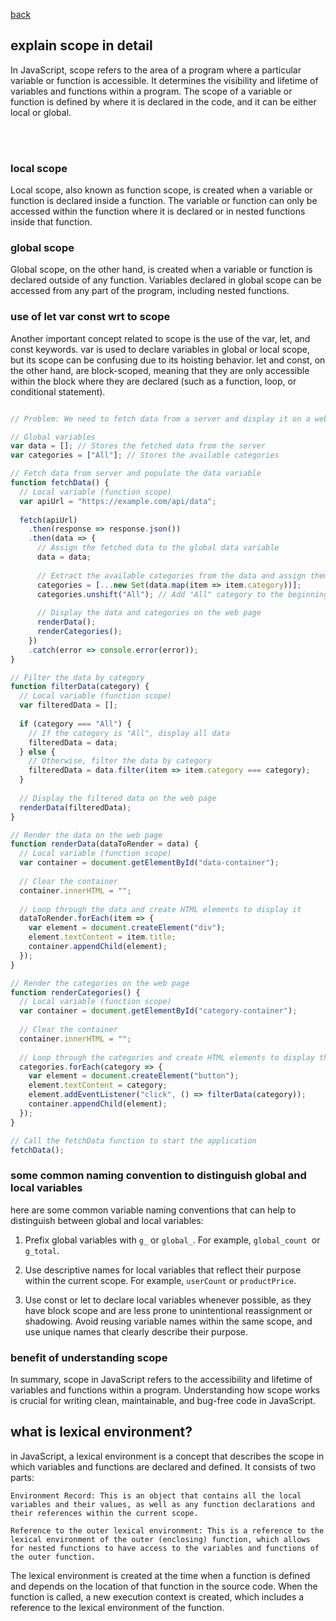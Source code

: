 


[back](../../README.md)

## explain scope in detail
In JavaScript, scope refers to the area of a program where a particular variable or function is accessible. It determines the visibility and lifetime of variables and functions within a program. The scope of a variable or function is defined by where it is declared in the code, and it can be either local or global.


</br>
</br>

### local scope
Local scope, also known as function scope, is created when a variable or function is declared inside a function. The variable or function can only be accessed within the function where it is declared or in nested functions inside that function.

### global scope
Global scope, on the other hand, is created when a variable or function is declared outside of any function. Variables declared in global scope can be accessed from any part of the program, including nested functions.

### use of let var const wrt to scope
Another important concept related to scope is the use of the var, let, and const keywords. var is used to declare variables in global or local scope, but its scope can be confusing due to its hoisting behavior. let and const, on the other hand, are block-scoped, meaning that they are only accessible within the block where they are declared (such as a function, loop, or conditional statement).


```js

// Problem: We need to fetch data from a server and display it on a web page. We also need to provide a way for the user to filter the data by category.

// Global variables
var data = []; // Stores the fetched data from the server
var categories = ["All"]; // Stores the available categories

// Fetch data from server and populate the data variable
function fetchData() {
  // Local variable (function scope)
  var apiUrl = "https://example.com/api/data";
  
  fetch(apiUrl)
    .then(response => response.json())
    .then(data => {
      // Assign the fetched data to the global data variable
      data = data;
      
      // Extract the available categories from the data and assign them to the global categories variable
      categories = [...new Set(data.map(item => item.category))];
      categories.unshift("All"); // Add "All" category to the beginning of the array
      
      // Display the data and categories on the web page
      renderData();
      renderCategories();
    })
    .catch(error => console.error(error));
}

// Filter the data by category
function filterData(category) {
  // Local variable (function scope)
  var filteredData = [];
  
  if (category === "All") {
    // If the category is "All", display all data
    filteredData = data;
  } else {
    // Otherwise, filter the data by category
    filteredData = data.filter(item => item.category === category);
  }
  
  // Display the filtered data on the web page
  renderData(filteredData);
}

// Render the data on the web page
function renderData(dataToRender = data) {
  // Local variable (function scope)
  var container = document.getElementById("data-container");
  
  // Clear the container
  container.innerHTML = "";
  
  // Loop through the data and create HTML elements to display it
  dataToRender.forEach(item => {
    var element = document.createElement("div");
    element.textContent = item.title;
    container.appendChild(element);
  });
}

// Render the categories on the web page
function renderCategories() {
  // Local variable (function scope)
  var container = document.getElementById("category-container");
  
  // Clear the container
  container.innerHTML = "";
  
  // Loop through the categories and create HTML elements to display them
  categories.forEach(category => {
    var element = document.createElement("button");
    element.textContent = category;
    element.addEventListener("click", () => filterData(category));
    container.appendChild(element);
  });
}

// Call the fetchData function to start the application
fetchData();
```

### some common naming convention to distinguish global and local variables

 here are some common variable naming conventions that can help to distinguish between global and local variables:


1. Prefix global variables with `g_` or `global_`. For example, `global_count `or `g_total`.

2. Use descriptive names for local variables that reflect their purpose within the current scope. For example, `userCount` or `productPrice`.

3. Use const or let to declare local variables whenever possible, as they have block scope and are less prone to unintentional reassignment or shadowing.
Avoid reusing variable names within the same scope, and use unique names that clearly describe their purpose.




### benefit of understanding scope

In summary, scope in JavaScript refers to the accessibility and lifetime of variables and functions within a program. Understanding how scope works is crucial for writing clean, maintainable, and bug-free code in JavaScript.



## what is lexical environment?
in JavaScript, a lexical environment is a concept that describes the scope in which variables and functions are declared and defined. It consists of two parts:

    Environment Record: This is an object that contains all the local variables and their values, as well as any function declarations and their references within the current scope.

    Reference to the outer lexical environment: This is a reference to the lexical environment of the outer (enclosing) function, which allows for nested functions to have access to the variables and functions of the outer function.

The lexical environment is created at the time when a function is defined and depends on the location of that function in the source code. When the function is called, a new execution context is created, which includes a reference to the lexical environment of the function.